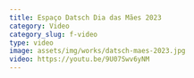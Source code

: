 ```yaml
---
title: Espaço Datsch Dia das Mães 2023
category: Video
category_slug: f-video
type: video
image: assets/img/works/datsch-maes-2023.jpg
video: https://youtu.be/9U07Swv6yNM
---
```

